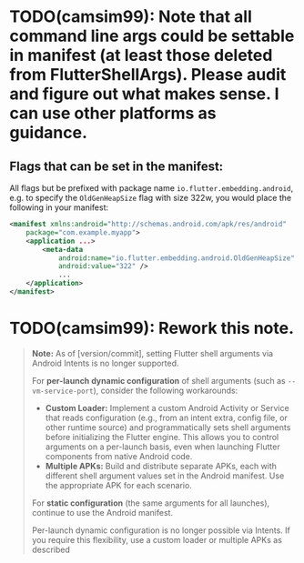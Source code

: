 # TODO(camsim99): Note that all command line args could be settable in manifest (at least those deleted from FlutterShellArgs). Please audit and figure out what makes sense. I can use other platforms as guidance.
## Flags that can be set in the manifest:
All flags but be prefixed with package name `io.flutter.embedding.android`, e.g. to specify the `OldGenHeapSize` flag with size 322w, you would place
the following in your manifest:
```xml
<manifest xmlns:android="http://schemas.android.com/apk/res/android"
    package="com.example.myapp">
    <application ...>
        <meta-data
            android:name="io.flutter.embedding.android.OldGenHeapSize"
            android:value="322" />
            ...
    </application>
</manifest>
```

# TODO(camsim99): Rework this note.
> **Note:**
> As of [version/commit], setting Flutter shell arguments via Android Intents is no longer supported.
>
> For **per-launch dynamic configuration** of shell arguments (such as `--vm-service-port`), consider the following workarounds:
>
> - **Custom Loader:** Implement a custom Android Activity or Service that reads configuration (e.g., from an intent extra, config file, or other runtime source) and programmatically sets shell arguments before initializing the Flutter engine. This allows you to control arguments on a per-launch basis, even when launching Flutter components from native Android code.
> - **Multiple APKs:** Build and distribute separate APKs, each with different shell argument values set in the Android manifest. Use the appropriate APK for each scenario.
>
> For **static configuration** (the same arguments for all launches), continue to use the Android manifest.
>
> Per-launch dynamic configuration is no longer possible via Intents. If you require this flexibility, use a custom loader or multiple APKs as described